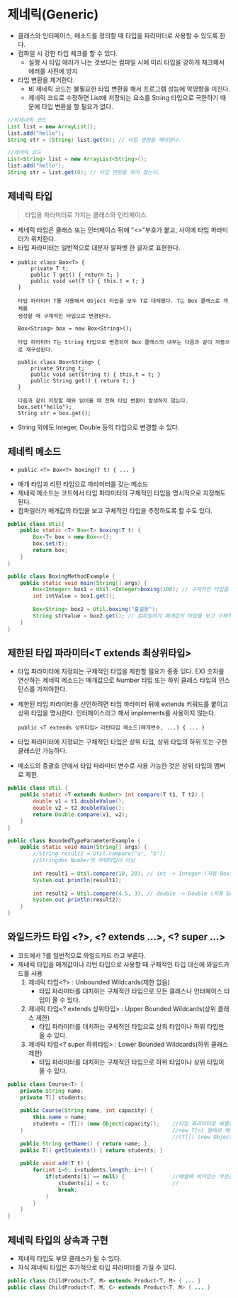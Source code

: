 # 제네릭(Generic)
- 클래스와 인터페이스, 메소드를 정의할 때 타입을 파라미터로 사용할 수 있도록 한다.
- 컴파일 시 강한 타입 체크를 할 수 있다.
    - 실행 시 타입 에러가 나는 것보다는 컴파일 시에 미리 타입을 강하게 체크해서 에러를 사전에 방지
- 타입 변환을 제거한다.
    - 비 제네릭 코드는 불필요한 타입 변환을 해서 프로그램 성능에 악영향을 미친다.
    - 제네릭 코드로 수정하면 List에 저장되는 요소를 String 타입으로 국한하기 때문에 타입 변환을 할 필요가 없다.
```java
//비제네릭 코드
List list = new ArrayList();
list.add("hello");
String str = (String) list.get(0); // 타입 변환을 해야한다.
```
```java
//제네릭 코드
List<String> list = new ArrayList<String>();
list.add("hello");
String str = list.get(0); // 타입 변환을 하지 않는다.
```

## 제네릭 타입
> 타입을 파라미터로 가지는 클래스와 인터페이스.
- 제네릭 타입은 클래스 또는 인터페이스 뒤에 "<>"부호가 붙고, 사이에 타입 파라미터가 위치한다.
- 타입 파라미터는 일반적으로 대문자 알파벳 한 글자로 표현한다.
-     public class Box<T> {
          private T t;
          public T get() { return t; }
          public void set(T t) { this.t = t; }
      }
      
      타입 파라미터 T를 사용해서 Object 타입을 모두 T로 대체했다. T는 Box 클래스로 객체를
      생성할 때 구체적인 타입으로 변경된다.
      
      Box<String> box = new Box<String>();
      
      타입 파라미터 T는 String 타입으로 변경되어 Box 클래스의 내부는 다음과 같이 자동으로 재구성된다.
      
      public class Box<String> {
          private String t;
          public void set(String t) { this.t = t; }
          public String get() { return t; }
      }
      
      다음과 같이 저장할 때와 읽어올 때 전혀 타입 변환이 발생하지 않는다.
      box.set("hello");
      String str = box.get();
- String 외에도 Integer, Double 등의 타입으로 변경할 수 있다.
## 제네릭 메소드
-     public <T> Box<T> boxing(T t) { ... }
- 매개 타입과 리턴 타입으로 파라미터를 갖는 메소드
- 제네릭 메소드는 코드에서 타입 파라미터의 구체적인 타입을 명시적으로 지정해도 된다.
- 컴파일러가 매개값의 타입을 보고 구체적인 타입을 추정하도록 할 수도 있다.
```java
public class Util{
    public static <T> Box<T> boxing(T t) {
        Box<T> box = new Box<>();
        box.set(t);
        return box;
    }
}
```
```java
public class BoxingMethodExample {
    public static void main(String[] args) {
        Box<Integer> box1 = Util.<Integer>boxing(100); // 구체적인 타입을 명시적으로 지정
        int intValue = box1.get();
        
        Box<String> box2 = Util.boxing("홍길동");
        String strValue = box2.get(); // 컴파일러가 매개값의 타입올 보고 구체적인 타입을 추정
    }
}
```
## 제한된 타입 파라미터<T extends 최상위타입>
- 타입 파라미터에 지정되는 구체적인 타입을 제한할 필요가 종종 있다.
EX) 숫자를 연산하는 제네릭 메소드는 매개값으로 Number 타입 또는 하위 클래스 타입의 인스턴스를 가져야한다.
- 제한된 타입 파라미터를 선언하려면 타입 파라미터 뒤에 extends 키워드를 붙이고 상위 타입을 명시한다.
 인터페이스라고 해서 implements를 사용하지 않는다.
    
      public <T extends 상위타입> 리턴타입 메소드(매개변수, ...) { ... }
- 타입 파라미터에 지정되는 구체적인 타입은 상위 타입, 상위 타입의 하위 또는 구현 클래스만 가능하다.
- 메소드의 중괄호 안에서 타입 파라미터 변수로 사용 가능한 것은 상위 타입의 멤버로 제한.
```java
public class Util {
    public static <T extends Number> int compare(T t1, T t2) {
        double v1 = t1.doubleValue();
        double v2 = t2.doubleValue();
        return Double.compare(v1, v2);
    }
}
```
```java
public class BoundedTypeParameterExample {
    public static void main(String[] args) {
        //String result1 = Util.compare("a", "b");
        //Stringdms Number의 하위타입이 아님
        
        int result1 = Util.compare(10, 20); // int -> Integer (자동 Boxing)
        System.out.println(result1);
        
        int result2 = Util.compare(4.5, 3); // double -> Double (자동 Boxing)
        System.out.println(result2);
    }
}
```
## 와일드카드 타입 <?>, <? extends ...>, <? super ...>
- 코드에서 ?를 일반적으로 와일드카드 라고 부른다.
- 제네릭 타입을 매개값이나 리턴 타입으로 사용할 때 구체적인 타입 대신에 와일드카드를 사용
    1. 제네릭 타입<?> : Unbounded Wildcards(제한 없음)
        - 타입 파라미터를 대치하는 구체적인 타입으로 모든 클래스나 인터페이스 타입이 올 수 있다.
    2. 제네릭 타입<? extends 상위타입> : Upper Bounded Wildcards(상위 클래스 제한)
        - 타입 파라미터를 대치하는 구체적인 타입으로 상위 타입이나 하위 타입만 올 수 있다.
    3. 제네릭 타입<? super 하위타입> : Lower Bounded Wildcards(하위 클래스 제한)
        - 타입 파라미터를 대치하는 구체적인 타입으로 하위 타입이나 상위 타입이 올 수 있다.
```java
public class Course<T> {
    private String name;
    private T[] students;
    
    public Course(String name, int capacity) {
        this.name = name;
        students = (T[]) (new Object[capacity]);    //타입 파라미터로 배열을 생성하려면
    }                                               //new T[n] 형태로 배열을 생성할 수 없고
                                                    //(T[]) (new Object[n])으로 생성해야 한다.
    public String getName() { return name; }
    public T[] getStudents() { return students; }
    
    public void add(T t) {
        for(int i=0; i<students.length; i++) {
            if(students[i] == null) {               //배열에 비어있는 부분을 찾아서 수강생을 추가하는 메소드
                students[i] = t;                    //
                break;
            }
        }
    }
}
```

## 제네릭 타입의 상속과 구현
- 제네릭 타입도 부모 클래스가 될 수 있다.
- 자식 제네릭 타입은 추가적으로 타입 파라미터를 가질 수 있다.
```java
public class ChildProduct<T, M> extends Product<T, M> { ... }
public class ChildProduct<T, M, C> extends Product<T, M> { ... }
```
